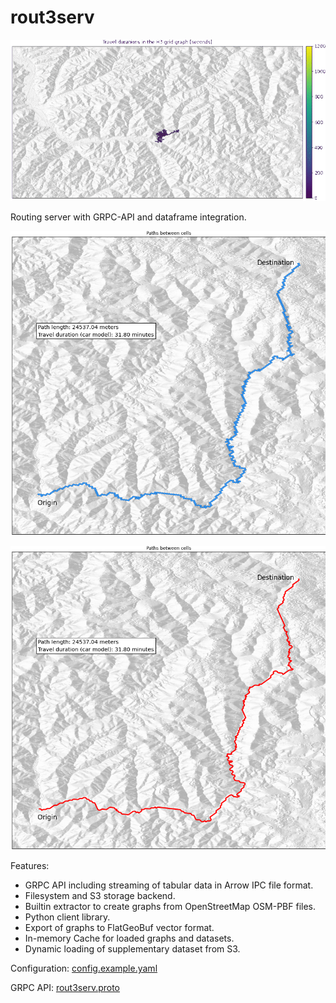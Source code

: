 # rout3serv

![](doc/within-threshold.gif)

Routing server with GRPC-API and dataframe integration.

![](doc/paths-between-cells.png)

![](doc/paths-between-cells-linestring.png)

Features:

- GRPC API including streaming of tabular data in Arrow IPC file format.
- Filesystem and S3 storage backend.
- Builtin extractor to create graphs from OpenStreetMap OSM-PBF files.
- Python client library.
- Export of graphs to FlatGeoBuf vector format.
- In-memory Cache for loaded graphs and datasets.
- Dynamic loading of supplementary dataset from S3.

Configuration: [config.example.yaml](config.example.yaml)

GRPC API: [rout3serv.proto](proto/rout3serv.proto)
